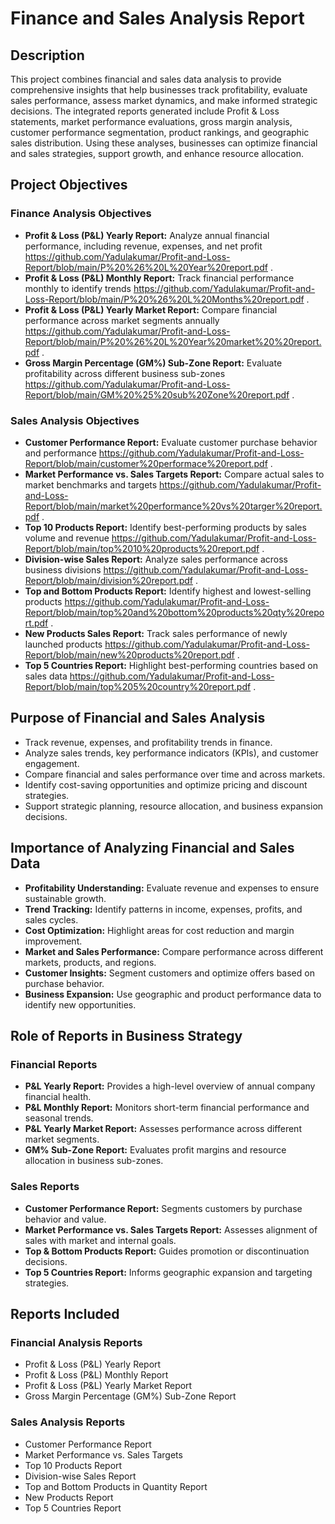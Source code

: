 # Finance and Sales Analysis Report

## Description

This project combines financial and sales data analysis to provide comprehensive insights that help businesses track profitability, evaluate sales performance, assess market dynamics, and make informed strategic decisions. The integrated reports generated include Profit & Loss statements, market performance evaluations, gross margin analysis, customer performance segmentation, product rankings, and geographic sales distribution. Using these analyses, businesses can optimize financial and sales strategies, support growth, and enhance resource allocation.

## Project Objectives

### Finance Analysis Objectives
- **Profit & Loss (P&L) Yearly Report:** Analyze annual financial performance, including revenue, expenses, and net profit https://github.com/Yadulakumar/Profit-and-Loss-Report/blob/main/P%20%26%20L%20Year%20report.pdf .
- **Profit & Loss (P&L) Monthly Report:** Track financial performance monthly to identify trends https://github.com/Yadulakumar/Profit-and-Loss-Report/blob/main/P%20%26%20L%20Months%20report.pdf .
- **Profit & Loss (P&L) Yearly Market Report:** Compare financial performance across market segments annually https://github.com/Yadulakumar/Profit-and-Loss-Report/blob/main/P%20%26%20L%20Year%20market%20%20report.pdf .
- **Gross Margin Percentage (GM%) Sub-Zone Report:** Evaluate profitability across different business sub-zones https://github.com/Yadulakumar/Profit-and-Loss-Report/blob/main/GM%20%25%20sub%20Zone%20report.pdf .

### Sales Analysis Objectives
- **Customer Performance Report:** Evaluate customer purchase behavior and performance https://github.com/Yadulakumar/Profit-and-Loss-Report/blob/main/customer%20performace%20report.pdf .
- **Market Performance vs. Sales Targets Report:** Compare actual sales to market benchmarks and targets https://github.com/Yadulakumar/Profit-and-Loss-Report/blob/main/market%20performance%20vs%20targer%20report.pdf .
- **Top 10 Products Report:** Identify best-performing products by sales volume and revenue https://github.com/Yadulakumar/Profit-and-Loss-Report/blob/main/top%2010%20products%20report.pdf .
- **Division-wise Sales Report:** Analyze sales performance across business divisions https://github.com/Yadulakumar/Profit-and-Loss-Report/blob/main/division%20report.pdf .
- **Top and Bottom Products Report:** Identify highest and lowest-selling products https://github.com/Yadulakumar/Profit-and-Loss-Report/blob/main/top%20and%20bottom%20products%20qty%20report.pdf .
- **New Products Sales Report:** Track sales performance of newly launched products https://github.com/Yadulakumar/Profit-and-Loss-Report/blob/main/new%20products%20report.pdf .
- **Top 5 Countries Report:** Highlight best-performing countries based on sales data https://github.com/Yadulakumar/Profit-and-Loss-Report/blob/main/top%205%20country%20report.pdf .

## Purpose of Financial and Sales Analysis

- Track revenue, expenses, and profitability trends in finance.
- Analyze sales trends, key performance indicators (KPIs), and customer engagement.
- Compare financial and sales performance over time and across markets.
- Identify cost-saving opportunities and optimize pricing and discount strategies.
- Support strategic planning, resource allocation, and business expansion decisions.

## Importance of Analyzing Financial and Sales Data

- **Profitability Understanding:** Evaluate revenue and expenses to ensure sustainable growth.
- **Trend Tracking:** Identify patterns in income, expenses, profits, and sales cycles.
- **Cost Optimization:** Highlight areas for cost reduction and margin improvement.
- **Market and Sales Performance:** Compare performance across different markets, products, and regions.
- **Customer Insights:** Segment customers and optimize offers based on purchase behavior.
- **Business Expansion:** Use geographic and product performance data to identify new opportunities.

## Role of Reports in Business Strategy

### Financial Reports
- **P&L Yearly Report:** Provides a high-level overview of annual company financial health.
- **P&L Monthly Report:** Monitors short-term financial performance and seasonal trends.
- **P&L Yearly Market Report:** Assesses performance across different market segments.
- **GM% Sub-Zone Report:** Evaluates profit margins and resource allocation in business sub-zones.

### Sales Reports
- **Customer Performance Report:** Segments customers by purchase behavior and value.
- **Market Performance vs. Sales Targets Report:** Assesses alignment of sales with market and internal goals.
- **Top & Bottom Products Report:** Guides promotion or discontinuation decisions.
- **Top 5 Countries Report:** Informs geographic expansion and targeting strategies.

## Reports Included

### Financial Analysis Reports
- Profit & Loss (P&L) Yearly Report
- Profit & Loss (P&L) Monthly Report
- Profit & Loss (P&L) Yearly Market Report
- Gross Margin Percentage (GM%) Sub-Zone Report

### Sales Analysis Reports
- Customer Performance Report
- Market Performance vs. Sales Targets
- Top 10 Products Report
- Division-wise Sales Report
- Top and Bottom Products in Quantity Report
- New Products Report
- Top 5 Countries Report



